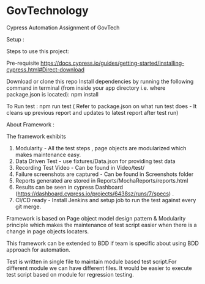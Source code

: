 # GovTechnology
Cypress Automation Assignment of GovTech

Setup :

Steps to use this project:

Pre-requisite 
https://docs.cypress.io/guides/getting-started/installing-cypress.html#Direct-download

Download or clone this repo
Install dependencies by running the following command in terminal (from inside your app directory i.e. where package.json is located): 
npm install

To Run test :
npm run test ( Refer to package.json on what run test does - It cleans up previous report and updates to latest report after test run)

About Framework :

The framework exhibits 
1. Modularity  - All the test steps , page objects are modularized which makes maintenance easy. 
2. Data Driven Test - use fixtures/Data.json for providing test data
3. Recording Test Video - Can be found in Video/test/
4. Failure screenshots are captured - Can be found in Screenshots folder
5. Reports generated are stored in Reports/MochaReports/reports.html 
6. Results can be seen in cypress Dashboard (https://dashboard.cypress.io/projects/6438sz/runs/7/specs) . 
7. CI/CD ready - Install Jenkins and setup job to run the test against every git merge.


Framework is based on Page object model design pattern & Modularity principle which makes the maintenance of test script easier when there is a change in page objects locaters.

This framework can be extended to BDD if team is specific about using BDD approach for automation. 

Test is written in single file to maintain module based test script.For different module we can have different files. It would be easier to execute test script based on module for regression testing.




